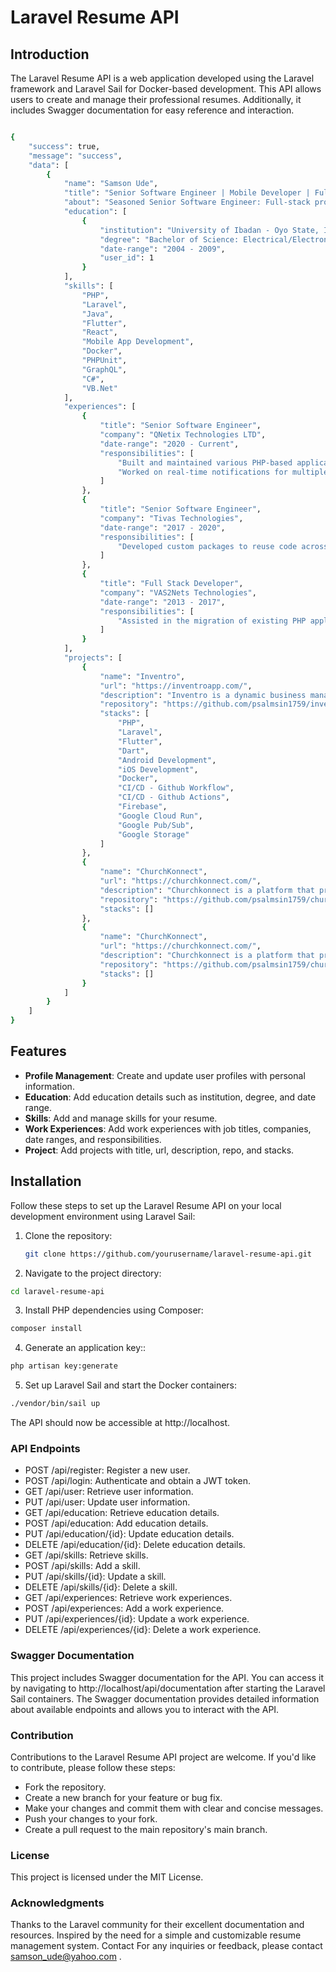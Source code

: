 # Laravel Resume API

## Introduction

The Laravel Resume API is a web application developed using the Laravel framework and Laravel Sail for Docker-based development. This API allows users to create and manage their professional resumes. Additionally, it includes Swagger documentation for easy reference and interaction.

```bash

{
    "success": true,
    "message": "success",
    "data": [
        {
            "name": "Samson Ude",
            "title": "Senior Software Engineer | Mobile Developer | Full Stack Developer",
            "about": "Seasoned Senior Software Engineer: Full-stack proficiency (PHP, Java, Laravel, Javascript, Dart, ReactJS), mobile app dev (Flutter), DBs (MySQL, PostgreSQL), Docker, CI/CD (CloudBuild, GitHub Actions), cloud (Google, AWS). Passionate about innovative solutions.",
            "education": [
                {
                    "institution": "University of Ibadan - Oyo State, Ibadan, Nigeria",
                    "degree": "Bachelor of Science: Electrical/Electronics Engineering",
                    "date-range": "2004 - 2009",
                    "user_id": 1
                }
            ],
            "skills": [
                "PHP",
                "Laravel",
                "Java",
                "Flutter",
                "React",
                "Mobile App Development",
                "Docker",
                "PHPUnit",
                "GraphQL",
                "C#",
                "VB.Net"
            ],
            "experiences": [
                {
                    "title": "Senior Software Engineer",
                    "company": "QNetix Technologies LTD",
                    "date-range": "2020 - Current",
                    "responsibilities": [
                        "Built and maintained various PHP-based applications, using Laravel framework",
                        "Worked on real-time notifications for multiple web applications, uing Pusher and WebSockets"
                    ]
                },
                {
                    "title": "Senior Software Engineer",
                    "company": "Tivas Technologies",
                    "date-range": "2017 - 2020",
                    "responsibilities": [
                        "Developed custom packages to reuse code across multiple projects, reducing development time and improving efficiency"
                    ]
                },
                {
                    "title": "Full Stack Developer",
                    "company": "VAS2Nets Technologies",
                    "date-range": "2013 - 2017",
                    "responsibilities": [
                        "Assisted in the migration of existing PHP applications to Laravel framework resulting in improvement performance and scalability"
                    ]
                }
            ],
            "projects": [
                {
                    "name": "Inventro",
                    "url": "https://inventroapp.com/",
                    "description": "Inventro is a dynamic business management solution leveraging the power of technology to optimize operations. Built with precision using cutting-edge technologies like Flutter for the frontend and Laravel for the backend, it ensures a seamless user experience. With its cloud-based architecture, businesses can access their data securely from anywhere. Inventro empowers businesses with a robust point-of-sale system, insightful sales analytics, efficient inventory management, and expense tracking, revolutionizing the way they operate and grow",
                    "repository": "https://github.com/psalmsin1759/inventro_mobile",
                    "stacks": [
                        "PHP",
                        "Laravel",
                        "Flutter",
                        "Dart",
                        "Android Development",
                        "iOS Development",
                        "Docker",
                        "CI/CD - Github Workflow",
                        "CI/CD - Github Actions",
                        "Firebase",
                        "Google Cloud Run",
                        "Google Pub/Sub",
                        "Google Storage"
                    ]
                },
                {
                    "name": "ChurchKonnect",
                    "url": "https://churchkonnect.com/",
                    "description": "Churchkonnect is a platform that provides a mobile app for churches with a variety of features. Some of these features include the ability to livestream services and events, accept online donations, provide access to the bible, offer audio and video sermons, and create groups and communities within the app",
                    "repository": "https://github.com/psalmsin1759/churchkonnect_mobile",
                    "stacks": []
                },
                {
                    "name": "ChurchKonnect",
                    "url": "https://churchkonnect.com/",
                    "description": "Churchkonnect is a platform that provides a mobile app for churches with a variety of features. Some of these features include the ability to livestream services and events, accept online donations, provide access to the bible, offer audio and video sermons, and create groups and communities within the app",
                    "repository": "https://github.com/psalmsin1759/churchkonnect_mobile",
                    "stacks": []
                }
            ]
        }
    ]
}

```

## Features

-   **Profile Management**: Create and update user profiles with personal information.
-   **Education**: Add education details such as institution, degree, and date range.
-   **Skills**: Add and manage skills for your resume.
-   **Work Experiences**: Add work experiences with job titles, companies, date ranges, and responsibilities.
-   **Project**: Add projects with title, url, description, repo, and stacks.

## Installation

Follow these steps to set up the Laravel Resume API on your local development environment using Laravel Sail:

1. Clone the repository:

    ```bash
    git clone https://github.com/yourusername/laravel-resume-api.git
    ```

2. Navigate to the project directory:

```bash
cd laravel-resume-api
```

3. Install PHP dependencies using Composer:

```bash
composer install
```

4. Generate an application key::

```bash
php artisan key:generate
```

5. Set up Laravel Sail and start the Docker containers:

```bash
./vendor/bin/sail up
```

The API should now be accessible at http://localhost.

### API Endpoints

-   POST /api/register: Register a new user.
-   POST /api/login: Authenticate and obtain a JWT token.
-   GET /api/user: Retrieve user information.
-   PUT /api/user: Update user information.
-   GET /api/education: Retrieve education details.
-   POST /api/education: Add education details.
-   PUT /api/education/{id}: Update education details.
-   DELETE /api/education/{id}: Delete education details.
-   GET /api/skills: Retrieve skills.
-   POST /api/skills: Add a skill.
-   PUT /api/skills/{id}: Update a skill.
-   DELETE /api/skills/{id}: Delete a skill.
-   GET /api/experiences: Retrieve work experiences.
-   POST /api/experiences: Add a work experience.
-   PUT /api/experiences/{id}: Update a work experience.
-   DELETE /api/experiences/{id}: Delete a work experience.

### Swagger Documentation

This project includes Swagger documentation for the API. You can access it by navigating to http://localhost/api/documentation after starting the Laravel Sail containers. The Swagger documentation provides detailed information about available endpoints and allows you to interact with the API.

### Contribution

Contributions to the Laravel Resume API project are welcome. If you'd like to contribute, please follow these steps:

-   Fork the repository.
-   Create a new branch for your feature or bug fix.
-   Make your changes and commit them with clear and concise messages.
-   Push your changes to your fork.
-   Create a pull request to the main repository's main branch.

### License

This project is licensed under the MIT License.

### Acknowledgments

Thanks to the Laravel community for their excellent documentation and resources.
Inspired by the need for a simple and customizable resume management system.
Contact
For any inquiries or feedback, please contact samson_ude@yahoo.com .
